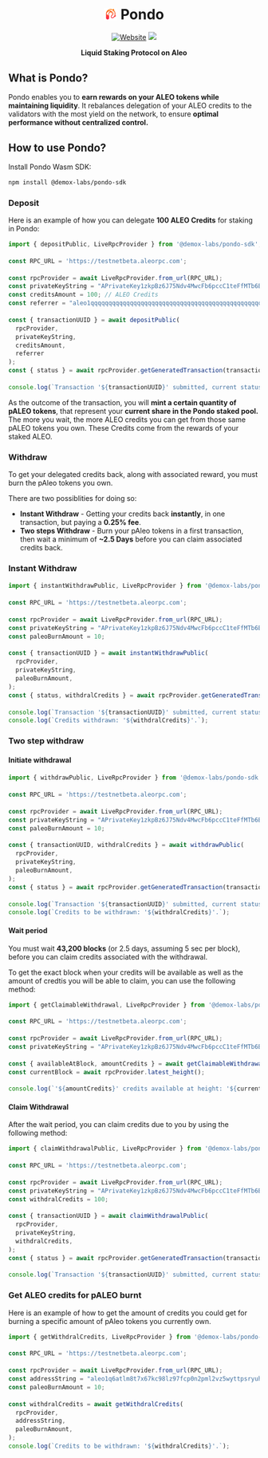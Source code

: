 <h1 align="center">
        <img alt="pondo" src="./media/pondo-logo.png" height="25" style="display: inline-block;  vertical-align: middle;">
        <span style="display: inline-block;  vertical-align: middle;">Pondo</span>
</h1>

<p align="center">
    <a href="https://docs.leo.app/"> <img alt="Website" src="https://img.shields.io/badge/docs-online-blue"></a>
    <a href="https://status.leo.app/"><img src="https://img.shields.io/badge/status-ℹ-green"/></a>
</p>

<p align="center">
    <b>Liquid Staking Protocol on Aleo</b>
</p>

## What is Pondo?

Pondo enables you to **earn rewards on your ALEO tokens while maintaining liquidity**. It rebalances delegation of your ALEO credits to the validators with the most yield on the network, to ensure **optimal performance without centralized control.**

## How to use Pondo?

Install Pondo Wasm SDK:

```bash
npm install @demox-labs/pondo-sdk
```

### Deposit

Here is an example of how you can delegate **100 ALEO Credits** for staking in Pondo:

```js
import { depositPublic, LiveRpcProvider } from '@demox-labs/pondo-sdk';

const RPC_URL = 'https://testnetbeta.aleorpc.com';

const rpcProvider = await LiveRpcProvider.from_url(RPC_URL);
const privateKeyString = "APrivateKey1zkpBz6J75Ndv4MwcFb6pccC1teFfMTb6BNNMwLkssp1xcH7";
const creditsAmount = 100; // ALEO Credits
const referrer = "aleo1qqqqqqqqqqqqqqqqqqqqqqqqqqqqqqqqqqqqqqqqqqqqqqqqqqqq3ljyzc";

const { transactionUUID } = await depositPublic(
  rpcProvider,
  privateKeyString,
  creditsAmount,
  referrer
);
const { status } = await rpcProvider.getGeneratedTransaction(transactionUUID);

console.log(`Transaction '${transactionUUID}' submitted, current status: '${status}'.`);
```

As the outcome of the transaction, you will **mint a certain quantity of pALEO tokens**, that represent your **current share in the Pondo staked pool.** The more you wait, the more ALEO credits you can get from those same pALEO tokens you own. These Credits come from the rewards of your staked ALEO.

### Withdraw

To get your delegated credits back, along with associated reward, you must burn the pAleo tokens you own.

There are two possiblities for doing so:

- **Instant Withdraw** - Getting your credits back **instantly**, in one transaction, but paying a **0.25% fee**.
- **Two steps Withdraw** - Burn your pAleo tokens in a first transaction, then wait a minimum of **~2.5 Days** before you can claim associated credits back.

### Instant Withdraw

```js
import { instantWithdrawPublic, LiveRpcProvider } from '@demox-labs/pondo-sdk';

const RPC_URL = 'https://testnetbeta.aleorpc.com';

const rpcProvider = await LiveRpcProvider.from_url(RPC_URL);
const privateKeyString = "APrivateKey1zkpBz6J75Ndv4MwcFb6pccC1teFfMTb6BNNMwLkssp1xcH7";
const paleoBurnAmount = 10;

const { transactionUUID } = await instantWithdrawPublic(
  rpcProvider,
  privateKeyString,
  paleoBurnAmount,
);
const { status, withdralCredits } = await rpcProvider.getGeneratedTransaction(transactionUUID);

console.log(`Transaction '${transactionUUID}' submitted, current status: '${status}'.`);
console.log(`Credits withdrawn: '${withdralCredits}'.`);
```

### Two step withdraw

#### Initiate withdrawal

```js
import { withdrawPublic, LiveRpcProvider } from '@demox-labs/pondo-sdk';

const RPC_URL = 'https://testnetbeta.aleorpc.com';

const rpcProvider = await LiveRpcProvider.from_url(RPC_URL);
const privateKeyString = "APrivateKey1zkpBz6J75Ndv4MwcFb6pccC1teFfMTb6BNNMwLkssp1xcH7";
const paleoBurnAmount = 10;

const { transactionUUID, withdralCredits } = await withdrawPublic(
  rpcProvider,
  privateKeyString,
  paleoBurnAmount,
);
const { status } = await rpcProvider.getGeneratedTransaction(transactionUUID);

console.log(`Transaction '${transactionUUID}' submitted, current status: '${status}'.`);
console.log(`Credits to be withdrawn: '${withdralCredits}'.`);
```

#### Wait period

You must wait **43,200 blocks** (or 2.5 days, assuming 5 sec per block), before you can claim credits associated with the withdrawal.

To get the exact block when your credits will be available as well as the amount of credtis you will be able to claim, you can use the following method:

```js
import { getClaimableWithdrawal, LiveRpcProvider } from '@demox-labs/pondo-sdk';

const RPC_URL = 'https://testnetbeta.aleorpc.com';

const rpcProvider = await LiveRpcProvider.from_url(RPC_URL);
const privateKeyString = "APrivateKey1zkpBz6J75Ndv4MwcFb6pccC1teFfMTb6BNNMwLkssp1xcH7";

const { availableAtBlock, amountCredits } = await getClaimableWithdrawal();
const currentBlock = await rpcProvider.latest_height();

console.log(`'${amountCredits}' credits available at height: '${currentBlock}'. Current block height: '${currentBlock}'.`);
```

#### Claim Withdrawal

After the wait period, you can claim credits due to you by using the following method:

```js
import { claimWithdrawalPublic, LiveRpcProvider } from '@demox-labs/pondo-sdk';

const RPC_URL = 'https://testnetbeta.aleorpc.com';

const rpcProvider = await LiveRpcProvider.from_url(RPC_URL);
const privateKeyString = "APrivateKey1zkpBz6J75Ndv4MwcFb6pccC1teFfMTb6BNNMwLkssp1xcH7";
const withdralCredits = 100;

const { transactionUUID } = await claimWithdrawalPublic(
  rpcProvider,
  privateKeyString,
  withdralCredits,
);
const { status } = await rpcProvider.getGeneratedTransaction(transactionUUID);

console.log(`Transaction '${transactionUUID}' submitted, current status: '${status}'.`);
```

### Get ALEO credits for pALEO burnt

Here is an example of how to get the amount of credits you could get for burning a specific amount of pAleo tokens you currently own.

```js
import { getWithdralCredits, LiveRpcProvider } from '@demox-labs/pondo-sdk';

const RPC_URL = 'https://testnetbeta.aleorpc.com';

const rpcProvider = await LiveRpcProvider.from_url(RPC_URL);
const addressString = "aleo1q6atlm8t7x67kc98lz97fcp0n2pml2vz5wyttpsryuh32u4wwg9qvfzyt4";
const paleoBurnAmount = 10;

const withdralCredits = await getWithdralCredits(
  rpcProvider,
  addressString,
  paleoBurnAmount,
);
console.log(`Credits to be withdrawn: '${withdralCredits}'.`);
```
